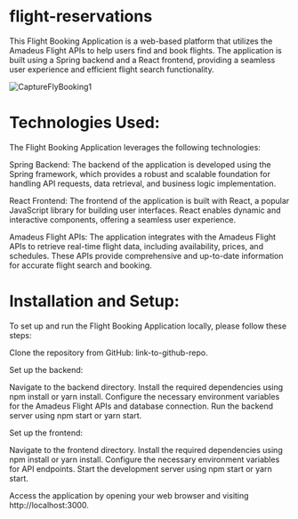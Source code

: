# flight-reservations

This Flight Booking Application is a web-based platform that utilizes the Amadeus Flight APIs to help users find and book flights. 
The application is built using a Spring backend and a React frontend, providing a seamless user experience and efficient flight search functionality.






![CaptureFlyBooking1](https://github.com/uamubara/flight-reservations/assets/36746517/90691ac6-9d7a-457e-8e54-457261e576a6)











# Technologies Used:

The Flight Booking Application leverages the following technologies:

Spring Backend: The backend of the application is developed using the Spring framework, which provides a robust and scalable foundation for handling API requests, data retrieval, and business logic implementation.

React Frontend: The frontend of the application is built with React, a popular JavaScript library for building user interfaces. React enables dynamic and interactive components, offering a seamless user experience.

Amadeus Flight APIs: The application integrates with the Amadeus Flight APIs to retrieve real-time flight data, including availability, prices, and schedules. These APIs provide comprehensive and up-to-date information for accurate flight search and booking.





# Installation and Setup:


To set up and run the Flight Booking Application locally, please follow these steps:

Clone the repository from GitHub: link-to-github-repo.

Set up the backend:

Navigate to the backend directory.
Install the required dependencies using npm install or yarn install.
Configure the necessary environment variables for the Amadeus Flight APIs and database connection.
Run the backend server using npm start or yarn start.


Set up the frontend:

Navigate to the frontend directory.
Install the required dependencies using npm install or yarn install.
Configure the necessary environment variables for API endpoints.
Start the development server using npm start or yarn start.

Access the application by opening your web browser and visiting http://localhost:3000.
